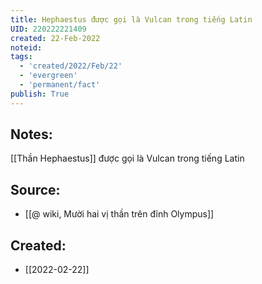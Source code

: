 ```yaml
---
title: Hephaestus được gọi là Vulcan trong tiếng Latin
UID: 220222221409
created: 22-Feb-2022
noteid:
tags:
  - 'created/2022/Feb/22'
  - 'evergreen'
  - 'permanent/fact'
publish: True
---
```

## Notes:
[[Thần Hephaestus]] được gọi là Vulcan trong tiếng Latin

## Source:
- [[@ wiki, Mười hai vị thần trên đỉnh Olympus]]





## Created:
- [[2022-02-22]]
